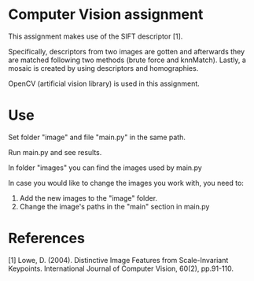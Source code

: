 # Computer Vision assignment

This assignment makes use of the SIFT descriptor [1].

Specifically, descriptors from two images are gotten and afterwards they are matched following two methods (brute force and knnMatch). 
Lastly, a mosaic is created by using descriptors and homographies. 

OpenCV (artificial vision library) is used in this assignment.  


# Use

Set folder "image" and file "main.py" in the same path.

Run main.py and see results. 

In folder "images" you can find the images used by main.py

In case you would like to change the images you work with, you need to:

1. Add the new images to the "image" folder.
2. Change the image's paths in the "main" section in main.py


# References
[1] Lowe, D. (2004). Distinctive Image Features from Scale-Invariant Keypoints. International Journal of Computer Vision, 60(2), pp.91-110.
